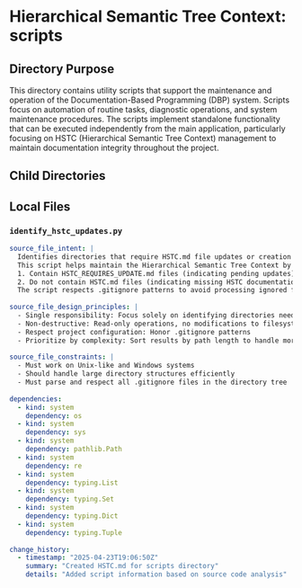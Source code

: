 # Hierarchical Semantic Tree Context: scripts

## Directory Purpose
This directory contains utility scripts that support the maintenance and operation of the Documentation-Based Programming (DBP) system. Scripts focus on automation of routine tasks, diagnostic operations, and system maintenance procedures. The scripts implement standalone functionality that can be executed independently from the main application, particularly focusing on HSTC (Hierarchical Semantic Tree Context) management to maintain documentation integrity throughout the project.

## Child Directories
<!-- No child directories present -->

## Local Files

### `identify_hstc_updates.py`
```yaml
source_file_intent: |
  Identifies directories that require HSTC.md file updates or creation based on project requirements.
  This script helps maintain the Hierarchical Semantic Tree Context by finding directories that:
  1. Contain HSTC_REQUIRES_UPDATE.md files (indicating pending updates)
  2. Do not contain HSTC.md files (indicating missing HSTC documentation)
  The script respects .gitignore patterns to avoid processing ignored files and directories.
  
source_file_design_principles: |
  - Single responsibility: Focus solely on identifying directories needing HSTC updates
  - Non-destructive: Read-only operations, no modifications to filesystem
  - Respect project configuration: Honor .gitignore patterns
  - Prioritize by complexity: Sort results by path length to handle more complex directories first
  
source_file_constraints: |
  - Must work on Unix-like and Windows systems
  - Should handle large directory structures efficiently
  - Must parse and respect all .gitignore files in the directory tree
  
dependencies:
  - kind: system
    dependency: os
  - kind: system
    dependency: sys
  - kind: system
    dependency: pathlib.Path
  - kind: system
    dependency: re
  - kind: system
    dependency: typing.List
  - kind: system
    dependency: typing.Set
  - kind: system
    dependency: typing.Dict
  - kind: system
    dependency: typing.Tuple
  
change_history:
  - timestamp: "2025-04-23T19:06:50Z"
    summary: "Created HSTC.md for scripts directory"
    details: "Added script information based on source code analysis"
```

<!-- End of HSTC.md file -->
